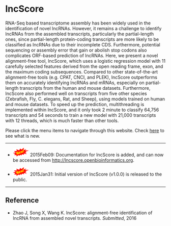 # lncScore

RNA-Seq based transcriptome assembly has been widely used in the identification of novel lncRNAs. However, it remains a challenge to identify lncRNAs from the assembled transcripts, particularly the partial-length ones, since partial-length protein-coding transcripts are more likely to be classified as lncRNAs due to their incomplete CDS. Furthermore, potential sequencing or assembly error that gain or abolish stop codons also complicates ORF-based prediction of lncRNAs. Here, we present a novel alignment-free tool, lncScore, which uses a logistic regression model with 11 carefully selected features derived from the open reading frame, exon, and the maximum coding subsequences. Compared to other state-of-the-art alignment-free tools (e.g. CPAT, CNCI, and PLEK), lncScore outperforms them on accurately identifying lncRNAs and mRNAs, especially on partial-length transcripts from the human and mouse datasets. Furthermore, lncScore also performed well on transcripts from five other species (Zebrafish, Fly, C. elegans, Rat, and Sheep), using models trained on human and mouse datasets. To speed up the prediction, multithreading is implemented within lncScore, and it only took 2 minute to classify 64,756 transcripts and 54 seconds to train a new model with 21,000 transcripts with 12 threads, which is much faster than other tools.

Please click the menu items to navigate through this website. Check [here](misc/whatsnew.md) to see what is new.

---

* ![new](img/new.png) 2015Feb09: Documentation for lncScore is added, and can now be accessed from http://lncscore.openbioinformatics.org.

* ![new](img/new.png) 2015Jan31: Initial version of lncScore (v1.0.0) is released to the public.

---

## Reference

- Zhao J, Song X, Wang K. lncScore: alignment-free identification of lncRNA from assembled novel transcripts. *Submitted*, 2016



